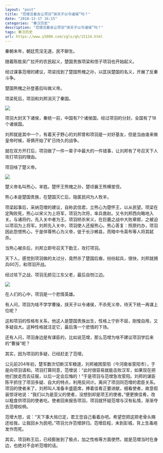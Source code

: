 ```yaml
---
layout: "post"
title: "范增活着会让项羽“挟天子以令诸侯”吗？"
date: "2018-12-17 16:15"
categories: "秦汉历史"
description: "范增活着会让项羽“挟天子以令诸侯”吗？"
tags: 秦汉历史
url: https://www.y5000.com/zgls/qh/15124.html
---
```






秦朝末年，朝廷荒淫无道，民不聊生。

随着陈胜吴广拉开的农民起义，楚国贵族项梁和侄子项羽也开始起义。

经过谋事范增的建议，项梁找到了楚国熊槐之孙，以匡扶楚国的名义，开展了反秦斗争。

楚国熊槐之孙登基后叫做义帝。

项梁死后，项羽和刘邦消灭了秦国。

![](https://img.y5000.com/uploads/allimg/170227/8-1F22G33302U0.jpg)

项羽大封天下诸侯，秦统一前，中国有7个诸侯国，经过项羽的分封，全国有了18个诸侯国。

刘邦就是其中一个，有着天子野心的刘邦曾和项羽是一对好基友，但是当由谁来做皇帝时候，哥俩开始了旷日持久的战争。

就在双方开打后，项羽做了一件一辈子中最大的一件错事，让刘邦有了号召天下人攻打项羽的理由。

项羽啥了楚义帝。

![](https://img.y5000.com/uploads/allimg/170227/8-1F22G3324ME.jpg)

楚义帝名叫熊心，芈姓。楚怀王熊槐之孙，楚顷襄王熊横堂侄。

熊心本是楚国贵族，在楚国灭亡后，隐匿民间为人牧羊。

项梁起事后，采纳范增的建议，自称武信君，立熊心为楚怀王，以从民望。项梁在定陶败死，熊心以宋义为上将军，项羽为次将，率兵救赵。又令刘邦西向略地入关。与诸将约，先入关中者为王。项羽矫杀宋义，在巨鹿之战中大败章邯，之被迫以项羽为上将军。刘邦先入关中，项羽使人还报熊心。熊心答复：照原约办，项羽因此怨恨熊心，于是佯尊熊心为义帝，徙于长沙郴县，而暗中令英布等人将其弑杀。

当熊心被杀后，刘邦立即号召天下勤王，攻打项羽。

天下人，感觉到项羽做的太过分，竟然杀了楚国后裔，纷纷起兵，很快，刘邦就拥兵60万，和项羽开战。

经过垓下之战，项羽无颜见江东父老，最后自刎江边。

![](https://img.y5000.com/uploads/allimg/170227/8-1F22G3323NU.jpg)

在人们的心中，项羽是一个悲情英雄。

有人问，项羽为啥不学学曹操，挟天子以令诸侯，不杀死义帝，待天下统一再谋上位呢？

这和项羽的性格有关系，他这人是楚国贵族出生，性格上宁折不屈，刚愎自用，又多疑自大。这种性格就注定它，最后落一个悲情的下场。

还有人问，项羽身边是有谋臣的，比如说范增，那么范增为啥不建议项羽学后来的“曹操”呢？

其实，因为项羽的多疑，已经赶走了范增。

公元前204年初，楚军数次切断汉军粮道，刘邦被困荥阳（今河南省荥阳市），于是向项羽请和。项羽打算同意，范增说：“此时很容易就能击败汉军，如果现在把他们放走而去征服，以后一定会后悔的！”于是项羽与范增急攻荥阳。刘邦的谋臣陈平抓住了项羽多疑、自大的特点，利用反间计。离间了项羽同范增的君臣关系。项羽的使者来了，刘邦叫人准备丰盛筵席，捧着佳肴正要进献，细看使者，故意假装惊讶地说：“我们以为是亚父的使者，没想到却是项王的使者。”便更换佳肴，改以粗食供项羽的使者吃。使者回来报告项羽，项羽就怀疑范增与汉有私情，渐渐夺去范增权柄。

范增大怒，说：“天下事大局已定，君王您自己看着办吧。希望您把这把老骨头赐还给我，让我回乡为民吧。”项羽允许范增辞归。范增启程，未到彭城，背上生毒疮发作而死。

其实，项羽称王后，已经膨胀到了极点，加之性格等方面使然，就是范增当时在身边，也绝对不会听范增的话。
